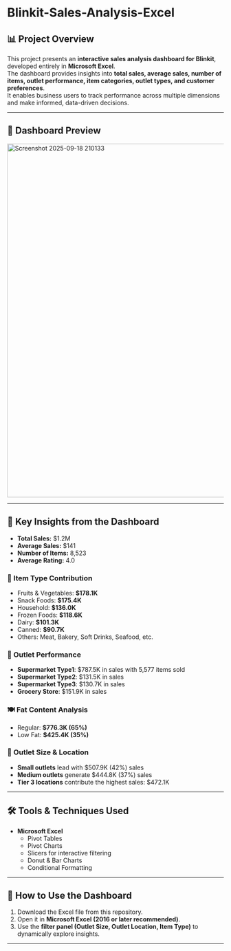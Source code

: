 # Blinkit-Sales-Analysis-Excel

## 📊 Project Overview  
This project presents an **interactive sales analysis dashboard for Blinkit**, developed entirely in **Microsoft Excel**.  
The dashboard provides insights into **total sales, average sales, number of items, outlet performance, item categories, outlet types, and customer preferences**.  
It enables business users to track performance across multiple dimensions and make informed, data-driven decisions.  

---

## 📸 Dashboard Preview  
 <img width="1792" height="823" alt="Screenshot 2025-09-18 210133" src="https://github.com/user-attachments/assets/16eebbef-4124-4341-80b1-c2bd38535a26" />


---

## 🔑 Key Insights from the Dashboard  
- **Total Sales:** $1.2M  
- **Average Sales:** $141  
- **Number of Items:** 8,523  
- **Average Rating:** 4.0  

### 📂 Item Type Contribution  
- Fruits & Vegetables: **$178.1K**  
- Snack Foods: **$175.4K**  
- Household: **$136.0K**  
- Frozen Foods: **$118.6K**  
- Dairy: **$101.3K**  
- Canned: **$90.7K**  
- Others: Meat, Bakery, Soft Drinks, Seafood, etc.  

### 🏬 Outlet Performance  
- **Supermarket Type1**: $787.5K in sales with 5,577 items sold  
- **Supermarket Type2**: $131.5K in sales  
- **Supermarket Type3**: $130.7K in sales  
- **Grocery Store**: $151.9K in sales  

### 🍽 Fat Content Analysis  
- Regular: **$776.3K (65%)**  
- Low Fat: **$425.4K (35%)**  

### 📍 Outlet Size & Location  
- **Small outlets** lead with $507.9K (42%) sales  
- **Medium outlets** generate $444.8K (37%) sales  
- **Tier 3 locations** contribute the highest sales: $472.1K  

---

## 🛠 Tools & Techniques Used  
- **Microsoft Excel**  
  - Pivot Tables  
  - Pivot Charts  
  - Slicers for interactive filtering  
  - Donut & Bar Charts  
  - Conditional Formatting  

---

## 🚀 How to Use the Dashboard  
1. Download the Excel file from this repository.  
2. Open it in **Microsoft Excel (2016 or later recommended)**.  
3. Use the **filter panel (Outlet Size, Outlet Location, Item Type)** to dynamically explore insights.  

---
